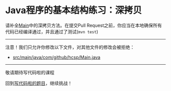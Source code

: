 # Java程序的基本结构练习：深拷贝

请补全[Main](https://github.com/hcsp/deep-copy/blob/master/src/main/java/com/github/hcsp/Main.java)中的深拷贝方法。在提交Pull Request之前，你应当在本地确保所有代码已经编译通过，并且通过了测试(`mvn test`)

-----
注意！我们只允许你修改以下文件，对其他文件的修改会被拒绝：
- [src/main/java/com/github/hcsp/Main.java](https://github.com/hcsp/deep-copy/blob/master/src/main/java/com/github/hcsp/Main.java)
-----


敬请期待写代码啦的课程

回到[写代码啦的题目](https://xiedaimala.com/tasks/316bb6cc-6aa6-4dac-85e4-ce1c01b72c83/quizzes/06944902-1bb3-45c5-8e74-33cf88dd9adb)，继续挑战！
